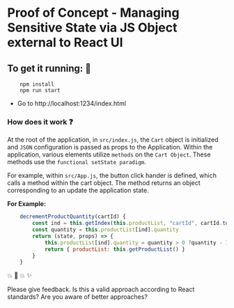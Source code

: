 # Proof of Concept - Managing Sensitive State via JS Object external to React UI

## To get it running: :running:

```shell
    npm install
    npm run start
```

 - Go to http://localhost:1234/index.html

 ### How does it work :question:

 At the root of the application, in `src/index.js`, the `Cart` object is initialized and `JSON` configuration is passed as props to the Application. Within the application, various elements utilize `methods` on the `Cart Object`. These methods use the `functional setState paradigm`.

 For example, within `src/App.js`, the button click hander is defined, which calls a method within the cart object. The method returns an object corresponding to an update the application state.

 **For Example:** 

```javascript
    decrementProductQuantity(cartId) {
        const ind = this.getIndex(this.productList, "cartId", cartId.toString())
        const quantity = this.productList[ind].quantity
        return (state, props) => {
            this.productList[ind].quantity = quantity > 0 ?quantity - 1 : 0;
            return { productList: this.getProductList() }
        }
    }
```

:boom: :dizzy: :boom: :sparkles:

Please give feedback. Is this a valid approach according to React standards? Are you aware of better approaches?